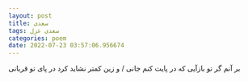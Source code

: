 ```yaml
---
layout: post
title: سعدی
tags: سعدی غزل
categories: poem
date: 2022-07-23 03:57:06.956674
---
```


بر آنم گر تو بازآیی که در پایت کنم جانی / و زین کمتر نشاید کرد در پای تو قربانی